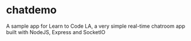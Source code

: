 # chatdemo

A sample app for Learn to Code LA, a very simple real-time chatroom app built with NodeJS, Express and SocketIO
